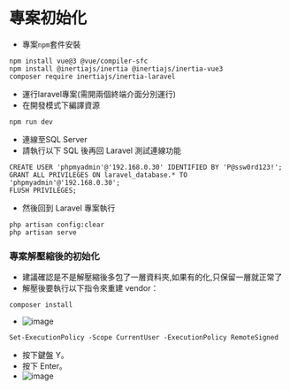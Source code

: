 # 專案初始化
- 專案`npm`套件安裝
```
npm install vue@3 @vue/compiler-sfc
npm install @inertiajs/inertia @inertiajs/inertia-vue3
composer require inertiajs/inertia-laravel
```
- 運行laravel專案(需開兩個終端介面分別運行)
- 在開發模式下編譯資源
```
npm run dev
```
- 連線至SQL Server
- 請執行以下 SQL 後再回 Laravel 測試連線功能
```
CREATE USER 'phpmyadmin'@'192.168.0.30' IDENTIFIED BY 'P@ssw0rd123!';
GRANT ALL PRIVILEGES ON laravel_database.* TO 'phpmyadmin'@'192.168.0.30';
FLUSH PRIVILEGES;
```
- 然後回到 Laravel 專案執行
```
php artisan config:clear
php artisan serve
```
### 專案解壓縮後的初始化
- 建議確認是不是解壓縮後多包了一層資料夾,如果有的化,只保留一層就正常了
- 解壓後要執行以下指令來重建 vendor：
```
composer install
```
- ![image](https://github.com/user-attachments/assets/f75e43a1-9e54-41f0-ad71-34e27c02f237)
```
Set-ExecutionPolicy -Scope CurrentUser -ExecutionPolicy RemoteSigned
```

- 按下鍵盤 Y。
- 按下 Enter。
- ![image](https://github.com/user-attachments/assets/dec32056-9c6e-4bb4-87a5-6bff4d8a9924)
